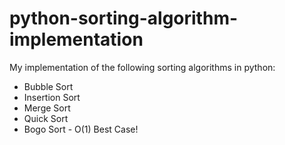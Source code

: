 # python-sorting-algorithm-implementation

My implementation of the following sorting algorithms in python:
* Bubble Sort
* Insertion Sort
* Merge Sort
* Quick Sort
* Bogo Sort - O(1) Best Case!